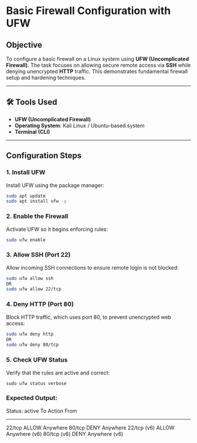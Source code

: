 # Basic Firewall Configuration with UFW

## Objective

To configure a basic firewall on a Linux system using **UFW (Uncomplicated Firewall)**. The task focuses on allowing secure remote access via **SSH** while denying unencrypted **HTTP** traffic. This demonstrates fundamental firewall setup and hardening techniques.

---

## 🛠️ Tools Used

- **UFW (Uncomplicated Firewall)**
- **Operating System**: Kali Linux / Ubuntu-based system
- **Terminal (CLI)**

---

## Configuration Steps

### 1. Install UFW

Install UFW using the package manager:

```bash
sudo apt update
sudo apt install ufw -y
```
### 2. Enable the Firewall
Activate UFW so it begins enforcing rules:

```bash
sudo ufw enable
```
### 3. Allow SSH (Port 22)
Allow incoming SSH connections to ensure remote login is not blocked:

```bash
sudo ufw allow ssh
OR
sudo ufw allow 22/tcp
```
### 4. Deny HTTP (Port 80)
Block HTTP traffic, which uses port 80, to prevent unencrypted web access:

```bash
sudo ufw deny http
OR
sudo ufw deny 80/tcp
```
### 5. Check UFW Status
Verify that the rules are active and correct:
``` 
sudo ufw status verbose
```
### Expected Output:
Status: active
To                         Action      From
--                         ------      ----
22/tcp                     ALLOW       Anywhere
80/tcp                     DENY        Anywhere
22/tcp (v6)                ALLOW       Anywhere (v6)
80/tcp (v6)                DENY        Anywhere (v6)
